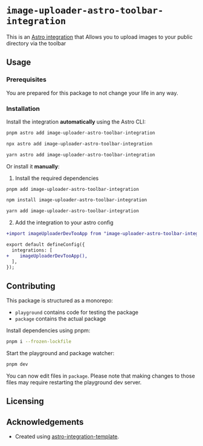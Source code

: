 # `image-uploader-astro-toolbar-integration`


This is an [Astro integration](https://docs.astro.build/en/guides/integrations-guide/) that Allows you to upload images to your public directory via the toolbar

## Usage

### Prerequisites

You are prepared for this package to not change your life in any way.

### Installation

Install the integration **automatically** using the Astro CLI:

```bash
pnpm astro add image-uploader-astro-toolbar-integration
```

```bash
npx astro add image-uploader-astro-toolbar-integration
```

```bash
yarn astro add image-uploader-astro-toolbar-integration
```

Or install it **manually**:

1. Install the required dependencies

```bash
pnpm add image-uploader-astro-toolbar-integration
```

```bash
npm install image-uploader-astro-toolbar-integration
```

```bash
yarn add image-uploader-astro-toolbar-integration
```

2. Add the integration to your astro config

```diff
+import imageUploaderDevTooApp from "image-uploader-astro-toolbar-integration";

export default defineConfig({
  integrations: [
+    imageUploaderDevTooApp(),
  ],
});
```

## Contributing

This package is structured as a monorepo:

- `playground` contains code for testing the package
- `package` contains the actual package

Install dependencies using pnpm:

```bash
pnpm i --frozen-lockfile
```

Start the playground and package watcher:

```bash
pnpm dev
```

You can now edit files in `package`. Please note that making changes to those files may require restarting the playground dev server.

## Licensing

## Acknowledgements

- Created using [astro-integration-template](https://github.com/florian-lefebvre/astro-integration-template).
